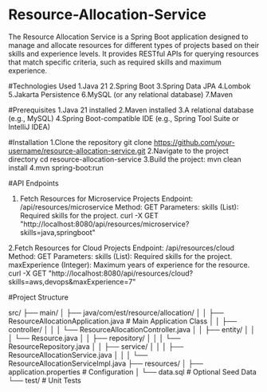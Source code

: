 # Resource-Allocation-Service
The Resource Allocation Service is a Spring Boot application designed to manage and allocate resources for different types of projects based on their skills and experience levels. It provides RESTful APIs for querying resources that match specific criteria, such as required skills and maximum experience.

#Technologies Used
1.Java 21
2.Spring Boot
3.Spring Data JPA
4.Lombok
5.Jakarta Persistence
6.MySQL (or any relational database)
7.Maven

#Prerequisites
1.Java 21 installed
2.Maven installed
3.A relational database (e.g., MySQL)
4.Spring Boot-compatible IDE (e.g., Spring Tool Suite or IntelliJ IDEA)

#Installation
1.Clone the repository
  git clone https://github.com/your-username/resource-allocation-service.git
2.Navigate to the project directory
  cd resource-allocation-service
3.Build the project:
 mvn clean install
4.mvn spring-boot:run

#API Endpoints
1. Fetch Resources for Microservice Projects
   Endpoint: /api/resources/microservice
   Method: GET
     Parameters:
       skills (List<String>): Required skills for the project.
   curl -X GET "http://localhost:8080/api/resources/microservice?skills=java,springboot"

2.Fetch Resources for Cloud Projects
   Endpoint: /api/resources/cloud
   Method: GET
   Parameters:
      skills (List<String>): Required skills for the project.
      maxExperience (Integer): Maximum years of experience for the resource.
  curl -X GET "http://localhost:8080/api/resources/cloud?skills=aws,devops&maxExperience=7"

#Project Structure

src/
├── main/
│   ├── java/com/est/resource/allocation/
│   │   ├── ResourceAllocationApplication.java  # Main Application Class
│   │   ├── controller/
│   │   │   └── ResourceAllocationController.java
│   │   ├── entity/
│   │   │   └── Resource.java
│   │   ├── repository/
│   │   │   └── ResourceRepository.java
│   │   ├── service/
│   │   │   ├── ResourceAllocationService.java
│   │   │   └── ResourceAllocationServiceImpl.java
├── resources/
│   ├── application.properties  # Configuration
│   └── data.sql                # Optional Seed Data
└── test/                       # Unit Tests








